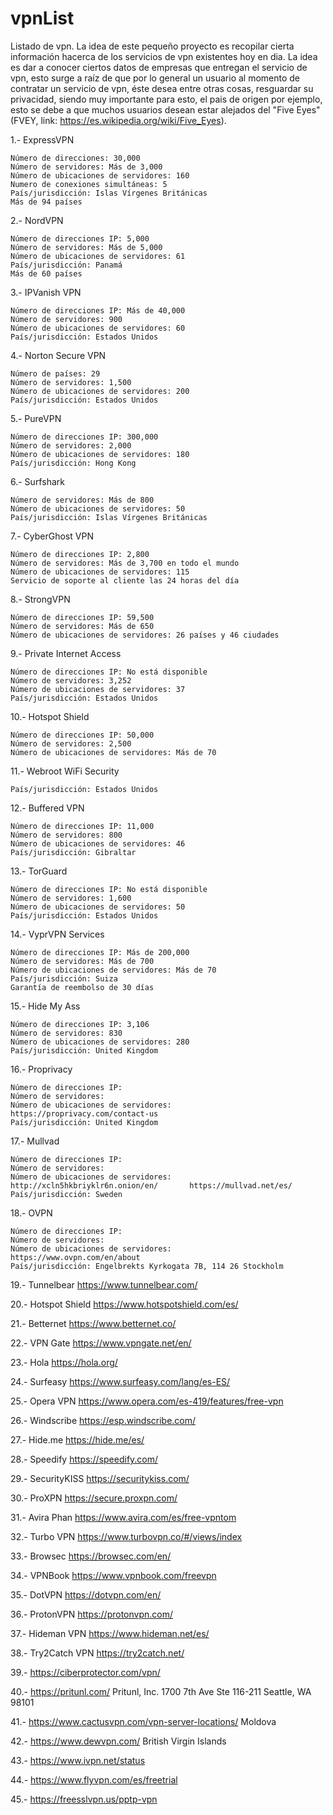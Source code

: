 # vpnList
Listado de vpn.
 La idea de este pequeño proyecto es recopilar cierta información hacerca de los servicios de vpn existentes hoy en dia. La idea es dar a conocer ciertos datos de empresas que entregan el servicio de vpn, esto surge a raíz de que por lo general un usuario al momento de contratar un servicio de vpn, éste desea entre otras cosas, resguardar su privacidad, siendo muy importante para esto, el pais de origen por ejemplo, esto se debe a que muchos usuarios desean estar alejados del "Five Eyes" (FVEY, link: https://es.wikipedia.org/wiki/Five_Eyes). 

1.- ExpressVPN

    Número de direcciones: 30,000
    Número de servidores: Más de 3,000
    Número de ubicaciones de servidores: 160
    Numero de conexiones simultáneas: 5
    País/jurisdicción: Islas Vírgenes Británicas
    Más de 94 países
    

2.- NordVPN

    Número de direcciones IP: 5,000
    Número de servidores: Más de 5,000
    Número de ubicaciones de servidores: 61
    País/jurisdicción: Panamá
    Más de 60 países 
    
    
3.- IPVanish VPN

    Número de direcciones IP: Más de 40,000
    Número de servidores: 900
    Número de ubicaciones de servidores: 60
    País/jurisdicción: Estados Unidos


4.- Norton Secure VPN

    Número de países: 29
    Número de servidores: 1,500
    Número de ubicaciones de servidores: 200
    País/jurisdicción: Estados Unidos
    
    
5.- PureVPN

    Número de direcciones IP: 300,000
    Número de servidores: 2,000
    Número de ubicaciones de servidores: 180
    País/jurisdicción: Hong Kong
    
    
6.- Surfshark

    Número de servidores: Más de 800
    Número de ubicaciones de servidores: 50
    País/jurisdicción: Islas Vírgenes Británicas
    
    
7.- CyberGhost VPN

    Número de direcciones IP: 2,800 
    Número de servidores: Más de 3,700 en todo el mundo
    Número de ubicaciones de servidores: 115
    Servicio de soporte al cliente las 24 horas del día
    
    
8.- StrongVPN

    Número de direcciones IP: 59,500
    Número de servidores: Más de 650
    Número de ubicaciones de servidores: 26 países y 46 ciudades
    
    
9.- Private Internet Access

    Número de direcciones IP: No está disponible
    Número de servidores: 3,252
    Número de ubicaciones de servidores: 37
    País/jurisdicción: Estados Unidos
    
    
 10.- Hotspot Shield

    Número de direcciones IP: 50,000
    Número de servidores: 2,500
    Número de ubicaciones de servidores: Más de 70
    
    
 11.- Webroot WiFi Security

    País/jurisdicción: Estados Unidos
    
    
12.- Buffered VPN

    Número de direcciones IP: 11,000
    Número de servidores: 800
    Número de ubicaciones de servidores: 46
    País/jurisdicción: Gibraltar
    
    
13.- TorGuard

    Número de direcciones IP: No está disponible
    Número de servidores: 1,600
    Número de ubicaciones de servidores: 50
    País/jurisdicción: Estados Unidos
    
    
14.- VyprVPN Services

    Número de direcciones IP: Más de 200,000
    Número de servidores: Más de 700
    Número de ubicaciones de servidores: Más de 70
    País/jurisdicción: Suiza
    Garantía de reembolso de 30 días
    
    
15.- Hide My Ass

    Número de direcciones IP: 3,106
    Número de servidores: 830
    Número de ubicaciones de servidores: 280
    País/jurisdicción: United Kingdom
    
16.- Proprivacy

    Número de direcciones IP: 
    Número de servidores: 
    Número de ubicaciones de servidores: 
    https://proprivacy.com/contact-us     
    País/jurisdicción: United Kingdom    
    
17.- Mullvad

    Número de direcciones IP: 
    Número de servidores: 
    Número de ubicaciones de servidores: 
    http://xcln5hkbriyklr6n.onion/en/ 		https://mullvad.net/es/
    País/jurisdicción: Sweden

18.- OVPN

    Número de direcciones IP: 
    Número de servidores: 
    Número de ubicaciones de servidores: 
    https://www.ovpn.com/en/about
    País/jurisdicción: Engelbrekts Kyrkogata 7B, 114 26 Stockholm 

19.- Tunnelbear
https://www.tunnelbear.com/

20.- Hotspot Shield
https://www.hotspotshield.com/es/

21.- Betternet
https://www.betternet.co/

22.- VPN Gate
https://www.vpngate.net/en/

23.- Hola
https://hola.org/

24.- Surfeasy
https://www.surfeasy.com/lang/es-ES/

25.- Opera VPN
https://www.opera.com/es-419/features/free-vpn

26.- Windscribe
https://esp.windscribe.com/

27.- Hide.me
https://hide.me/es/

28.- Speedify
https://speedify.com/

29.- SecurityKISS
https://securitykiss.com/

30.- ProXPN
https://secure.proxpn.com/

31.- Avira Phan
https://www.avira.com/es/free-vpntom

32.- Turbo VPN
https://www.turbovpn.co/#/views/index

33.- Browsec
https://browsec.com/en/

34.- VPNBook
https://www.vpnbook.com/freevpn

35.- DotVPN
https://dotvpn.com/en/

36.- ProtonVPN
https://protonvpn.com/

37.- Hideman VPN
https://www.hideman.net/es/

38.- Try2Catch VPN
https://try2catch.net/

39.- https://ciberprotector.com/vpn/

40.- https://pritunl.com/ Pritunl, Inc.
1700 7th Ave Ste 116-211
Seattle, WA 98101

41.- https://www.cactusvpn.com/vpn-server-locations/ Moldova

42.- https://www.dewvpn.com/  British Virgin Islands

43.- https://www.ivpn.net/status   

44.- https://www.flyvpn.com/es/freetrial     

45.- https://freesslvpn.us/pptp-vpn        
